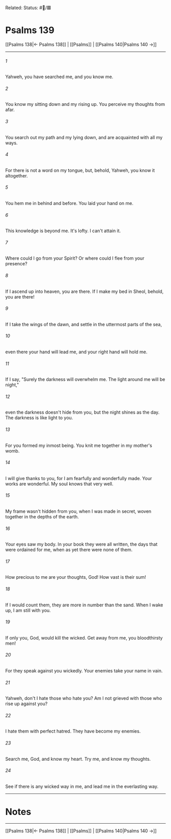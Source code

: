 Related:
Status: #📖/🟥
# Psalms 139

[[Psalms 138|← Psalms 138]] | [[Psalms]] | [[Psalms 140|Psalms 140 →]]
***



###### 1 
Yahweh, you have searched me, and you know me. 

###### 2 
You know my sitting down and my rising up. You perceive my thoughts from afar. 

###### 3 
You search out my path and my lying down, and are acquainted with all my ways. 

###### 4 
For there is not a word on my tongue, but, behold, Yahweh, you know it altogether. 

###### 5 
You hem me in behind and before. You laid your hand on me. 

###### 6 
This knowledge is beyond me. It's lofty. I can't attain it. 

###### 7 
Where could I go from your Spirit? Or where could I flee from your presence? 

###### 8 
If I ascend up into heaven, you are there. If I make my bed in Sheol, behold, you are there! 

###### 9 
If I take the wings of the dawn, and settle in the uttermost parts of the sea, 

###### 10 
even there your hand will lead me, and your right hand will hold me. 

###### 11 
If I say, "Surely the darkness will overwhelm me. The light around me will be night," 

###### 12 
even the darkness doesn't hide from you, but the night shines as the day. The darkness is like light to you. 

###### 13 
For you formed my inmost being. You knit me together in my mother's womb. 

###### 14 
I will give thanks to you, for I am fearfully and wonderfully made. Your works are wonderful. My soul knows that very well. 

###### 15 
My frame wasn't hidden from you, when I was made in secret, woven together in the depths of the earth. 

###### 16 
Your eyes saw my body. In your book they were all written, the days that were ordained for me, when as yet there were none of them. 

###### 17 
How precious to me are your thoughts, God! How vast is their sum! 

###### 18 
If I would count them, they are more in number than the sand. When I wake up, I am still with you. 

###### 19 
If only you, God, would kill the wicked. Get away from me, you bloodthirsty men! 

###### 20 
For they speak against you wickedly. Your enemies take your name in vain. 

###### 21 
Yahweh, don't I hate those who hate you? Am I not grieved with those who rise up against you? 

###### 22 
I hate them with perfect hatred. They have become my enemies. 

###### 23 
Search me, God, and know my heart. Try me, and know my thoughts. 

###### 24 
See if there is any wicked way in me, and lead me in the everlasting way.

---
# Notes


***
[[Psalms 138|← Psalms 138]] | [[Psalms]] | [[Psalms 140|Psalms 140 →]]
